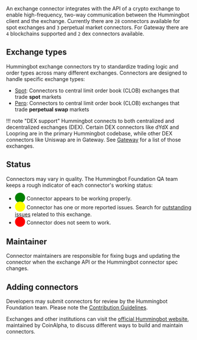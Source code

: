 An exchange connector integrates with the API of a crypto exchange to enable high-frequency, two-way communication between the Hummingbot client and the exchange. Currently there are `28` connectors available for spot exchanges and `3` perpetual market connectors. For Gateway there are `4` blockchains supported and `2` dex connectors available. 

## Exchange types

Hummingbot exchange connectors try to standardize trading logic and order types across many different exchanges. Connectors are designed to handle specific exchange types:

* [Spot](spot): Connectors to central limit order book (CLOB) exchanges that trade **spot** markets
* [Perp](perp): Connectors to central limit order book (CLOB) exchanges that trade **perpetual swap** markets

!!! note "DEX support"
    Hummingbot connects to both centralized and decentralized exchanges (DEX). Certain DEX connectors like dYdX and Loopring are in the primary Hummingbot codebase, while other DEX connectors like Uniswap are in Gateway. See [Gateway](/gateway) for a list of those exchanges.

## Status

Connectors may vary in quality. The Hummingbot Foundation QA team keeps a rough indicator of each connector's working status:

* <span style="color:green; font-size:20px">⬤</span> Connector appears to be working properly.
* <span style="color:yellow; font-size:20px">⬤</span> Connector has one or more reported issues. Search for [outstanding issues](https://github.com/hummingbot/hummingbot/issues) related to this exchange.
* <span style="color:red; font-size:20px">⬤</span> Connector does not seem to work.

## Maintainer

Connector maintainers are responsible for fixing bugs and updating the connector when the exchange API or the Hummingbot connector spec changes.

## Adding connectors

Developers may submit connectors for review by the Hummingbot Foundation team. Please note the [Contribution Guidelines](/developers/contributions/).

Exchanges and other institutions can visit the [official Hummingbot website](https://hummingbot.io), maintained by CoinAlpha, to discuss different ways to build and maintain connectors.

